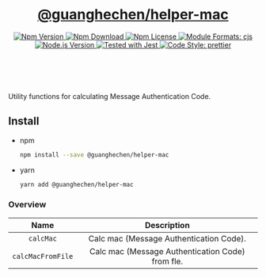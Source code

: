 <header>
  <h1 align="center">
    <a href="https://github.com/guanghechen/node-scaffolds/tree/@guanghechen/helper-mac@5.0.8/packages/helper-mac#readme">@guanghechen/helper-mac</a>
  </h1>
  <div align="center">
    <a href="https://www.npmjs.com/package/@guanghechen/helper-mac">
      <img
        alt="Npm Version"
        src="https://img.shields.io/npm/v/@guanghechen/helper-mac.svg"
      />
    </a>
    <a href="https://www.npmjs.com/package/@guanghechen/helper-mac">
      <img
        alt="Npm Download"
        src="https://img.shields.io/npm/dm/@guanghechen/helper-mac.svg"
      />
    </a>
    <a href="https://www.npmjs.com/package/@guanghechen/helper-mac">
      <img
        alt="Npm License"
        src="https://img.shields.io/npm/l/@guanghechen/helper-mac.svg"
      />
    </a>
    <a href="#install">
      <img
        alt="Module Formats: cjs"
        src="https://img.shields.io/badge/module_formats-cjs-green.svg"
      />
    </a>
    <a href="https://github.com/nodejs/node">
      <img
        alt="Node.js Version"
        src="https://img.shields.io/node/v/@guanghechen/helper-mac"
      />
    </a>
    <a href="https://github.com/facebook/jest">
      <img
        alt="Tested with Jest"
        src="https://img.shields.io/badge/tested_with-jest-9c465e.svg"
      />
    </a>
    <a href="https://github.com/prettier/prettier">
      <img
        alt="Code Style: prettier"
        src="https://img.shields.io/badge/code_style-prettier-ff69b4.svg?style=flat-square"
      />
    </a>
  </div>
</header>
<br/>

Utility functions for calculating Message Authentication Code.


## Install

* npm

  ```bash
  npm install --save @guanghechen/helper-mac
  ```

* yarn

  ```bash
  yarn add @guanghechen/helper-mac
  ```


### Overview

Name                  | Description
:--------------------:|:----------------------------:
`calcMac`             | Calc mac (Message Authentication Code).
`calcMacFromFile`     | Calc mac (Message Authentication Code) from fle.


[homepage]: https://github.com/guanghechen/node-scaffolds/tree/@guanghechen/helper-mac@5.0.8/packages/helper-mac#readme
